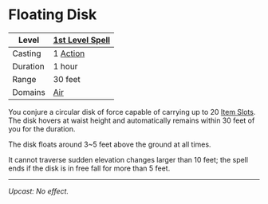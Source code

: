 # Floating Disk

| Level    | [1st Level Spell](1st%20Level%20Spells.md)                                           |
| -------- | --------------------------------------------------- |
| Casting  | 1 [Action](../../../../Game%20Procedures/Action.md) |
| Duration | 1 hour                                              |
| Range    | 30 feet                                             |
| Domains  | [Air](../../Spell%20Domains/Air.md)              |

You conjure a circular disk of force capable of carrying up to 20 [Item Slots](../../../../Player%20Characters/Derived%20Statistics/Item%20Slots.md). The disk hovers at waist height and automatically remains within 30 feet of you for the duration.

The disk floats around 3~5 feet above the ground at all times.

It cannot traverse sudden elevation changes larger than 10 feet; the spell ends if the disk is in free fall for more than 5 feet.

---
*Upcast: No effect.*
